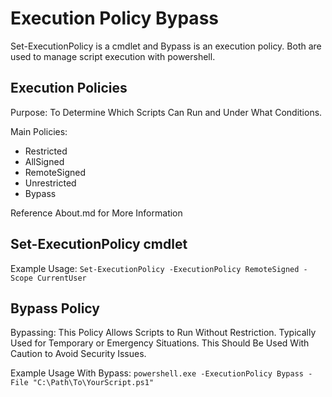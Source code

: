 # Execution Policy Bypass

Set-ExecutionPolicy is a cmdlet and Bypass is an execution policy. Both are used to manage script execution with 
powershell. 

## Execution Policies
Purpose: To Determine Which Scripts Can Run and Under What Conditions.

Main Policies:
- Restricted
- AllSigned
- RemoteSigned
- Unrestricted
- Bypass

Reference About.md for More Information

## Set-ExecutionPolicy cmdlet
Example Usage: `Set-ExecutionPolicy -ExecutionPolicy RemoteSigned -Scope CurrentUser`

## Bypass Policy
Bypassing: This Policy Allows Scripts to Run Without Restriction. Typically Used for Temporary or Emergency Situations. 
This Should Be Used With Caution to Avoid Security Issues.

Example Usage With Bypass: `powershell.exe -ExecutionPolicy Bypass -File "C:\Path\To\YourScript.ps1"`

